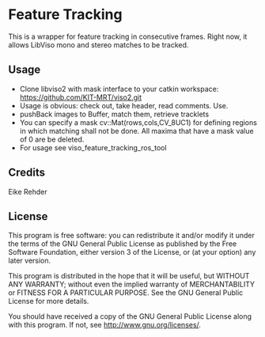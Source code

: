 # Feature Tracking

This is a wrapper for feature tracking in consecutive frames. Right now, it allows LibViso mono and stereo matches to be tracked.

## Usage

* Clone libviso2 with mask interface to your catkin workspace: https://github.com/KIT-MRT/viso2.git
* Usage is obvious: check out, take header, read comments. Use.
* pushBack images to Buffer, match them, retrieve tracklets
* You can specify a mask cv::Mat(rows,cols,CV_8UC1) for defining regions in which matching shall  not be done. All maxima that have a mask value of 0 are be deleted.
* For usage see viso_feature_tracking_ros_tool

## Credits

Eike Rehder

## License

This program is free software: you can redistribute it and/or modify
it under the terms of the GNU General Public License as published by
the Free Software Foundation, either version 3 of the License, or
(at your option) any later version.

This program is distributed in the hope that it will be useful,
but WITHOUT ANY WARRANTY; without even the implied warranty of
MERCHANTABILITY or FITNESS FOR A PARTICULAR PURPOSE.  See the
GNU General Public License for more details.

You should have received a copy of the GNU General Public License
along with this program.  If not, see <http://www.gnu.org/licenses/>.

